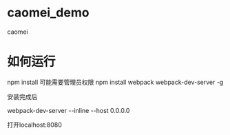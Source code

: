 caomei_demo
===========

caomei

# 如何运行

npm install 可能需要管理员权限
npm install webpack webpack-dev-server -g

安装完成后

webpack-dev-server --inline --host 0.0.0.0

打开localhost:8080

